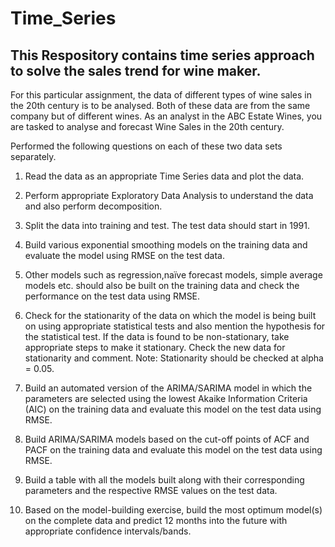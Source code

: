 # Time_Series

## This Respository contains time series approach to solve the sales trend for wine maker.

For this particular assignment, the data of different types of wine sales in the 20th century is to be analysed. Both of these data are from the same company but of different wines. As an analyst in the ABC Estate Wines, you are tasked to analyse and forecast Wine Sales in the 20th century.

Performed the following questions on each of these two data sets separately.

1. Read the data as an appropriate Time Series data and plot the data.
2. Perform appropriate Exploratory Data Analysis to understand the data and also perform decomposition.
3. Split the data into training and test. The test data should start in 1991.
4. Build various exponential smoothing models on the training data and evaluate the model using RMSE on the test data.
5. Other models such as regression,naïve forecast models, simple average models etc. should also be built on the training data and check the performance on the test data using RMSE.
6. Check for the stationarity of the data on which the model is being built on using appropriate statistical tests and also mention the hypothesis for the statistical test. If the data is found to be non-stationary, take appropriate steps to make it stationary. Check the new data for stationarity and comment.
Note: Stationarity should be checked at alpha = 0.05.

7. Build an automated version of the ARIMA/SARIMA model in which the parameters are selected using the lowest Akaike Information Criteria (AIC) on the training data and evaluate this model on the test data using RMSE.
8. Build ARIMA/SARIMA models based on the cut-off points of ACF and PACF on the training data and evaluate this model on the test data using RMSE.
8. Build a table with all the models built along with their corresponding parameters and the respective RMSE values on the test data.
9. Based on the model-building exercise, build the most optimum model(s) on the complete data and predict 12 months into the future with appropriate confidence intervals/bands.

